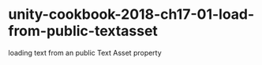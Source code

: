 # unity-cookbook-2018-ch17-01-load-from-public-textasset

loading text from an public Text Asset property
